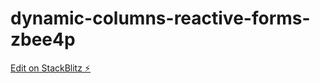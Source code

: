 # dynamic-columns-reactive-forms-zbee4p

[Edit on StackBlitz ⚡️](https://stackblitz.com/edit/dynamic-columns-reactive-forms-zbee4p)